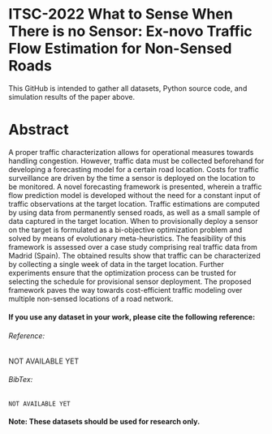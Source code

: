 # ITSC-2022 What to Sense When There is no Sensor: Ex-novo Traffic Flow Estimation for Non-Sensed Roads

This GitHub is intended to gather all datasets, Python source code, and simulation results of the paper above.

# Abstract
A proper traffic characterization allows for operational measures towards handling congestion. However, traffic data must be collected beforehand for developing a forecasting model for a certain road location. Costs for traffic surveillance are driven by the time a sensor is deployed on the location to be monitored. A novel forecasting framework is presented, wherein a traffic flow prediction model is developed without the need for a constant input of traffic observations at the target location. Traffic estimations are computed by using data from permanently sensed roads, as well as a small sample of data captured in the target location. When to provisionally deploy a sensor on the target is formulated as a bi-objective optimization problem and solved by means of evolutionary meta-heuristics. The feasibility of this framework is assessed over a case study comprising real traffic data from Madrid (Spain). The obtained results show that traffic can be characterized by collecting a single week of data in the target location. Further experiments ensure that the optimization process can be trusted for selecting the schedule for provisional sensor deployment. The proposed framework paves the way towards cost-efficient traffic modeling over multiple non-sensed locations of a road network.

#### If you use any dataset in your work, please cite the following reference:
###### Reference:
NOT AVAILABLE YET
###### BibTex:
```
NOT AVAILABLE YET
```
#### Note: These datasets should be used for research only.
